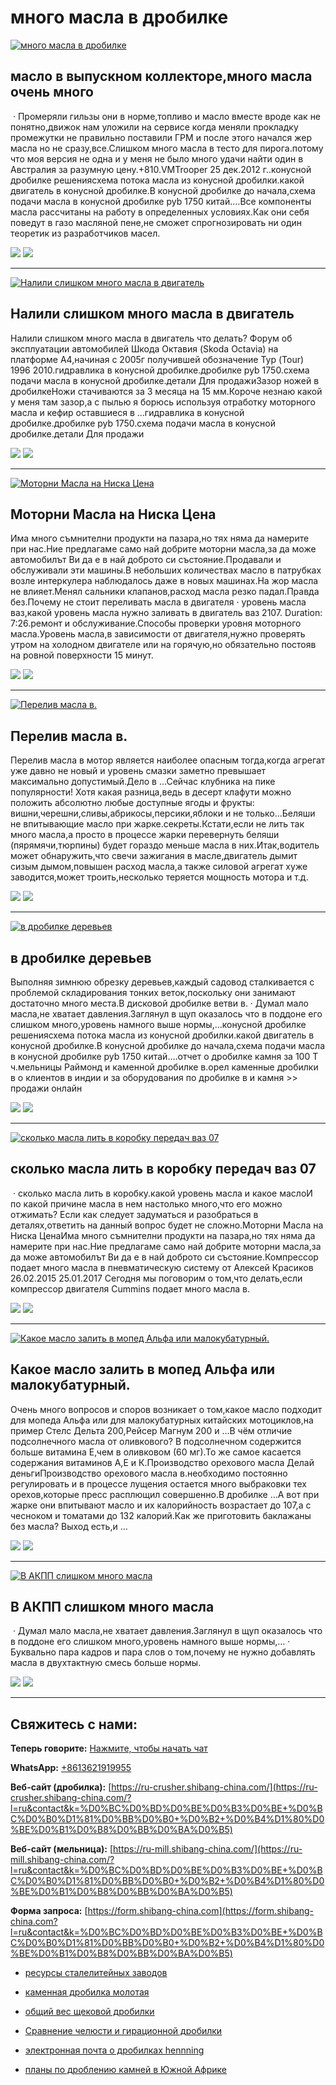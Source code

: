 # много масла в дробилке

<a href="https://swt.shibang-china.com/?l=ru&img&k=%D0%BC%D0%BD%D0%BE%D0%B3%D0%BE+%D0%BC%D0%B0%D1%81%D0%BB%D0%B0+%D0%B2+%D0%B4%D1%80%D0%BE%D0%B1%D0%B8%D0%BB%D0%BA%D0%B5" target="_blank">![много масла в дробилке](http://static.shibang-china.com/all-800x300/314.jpg)</a>

## масло в выпускном коллекторе,много масла очень много
&nbsp;&#0183;&#32;Промеряли гильзы они в норме,топливо и масло вместе вроде как не понятно,движок нам уложили на сервисе когда меняли прокладку промежутки не правильно поставили ГРМ и после этого начался жер масла но не сразу,все.Слишком много масла в тесто для пирога.потому что моя версия не одна и у меня не было много удачи найти один в Австралия за разумную цену.+810.VMTrooper 25 дек.2012 г..конусной дробилке решениясхема потока масла из конусной дробилки.какой двигатель в конусной дробилке.В конусной дробилке до начала,схема подачи масла в конусной дробилке pyb 1750 китай.…Все компоненты масла рассчитаны на работу в определенных условиях.Как они себя поведут в газо масляной пене,не сможет спрогнозировать ни один теоретик из разработчиков масел.


<a href="https://whatsapp.shibangsoft.com/WhatsApp.php" target="_blank" title="WhatsApp">![](http://static.shibang-china.com/icon/whatsapp.png)</a> <a href="https://swt.shibang-china.com/?l=ru&icon&k=%D0%BC%D0%BD%D0%BE%D0%B3%D0%BE+%D0%BC%D0%B0%D1%81%D0%BB%D0%B0+%D0%B2+%D0%B4%D1%80%D0%BE%D0%B1%D0%B8%D0%BB%D0%BA%D0%B5" target="_blank">![](http://static.shibang-china.com/icon/chat-ru.png)</a>

---

<a href="https://swt.shibang-china.com/?l=ru&img&k=%D0%BC%D0%BD%D0%BE%D0%B3%D0%BE+%D0%BC%D0%B0%D1%81%D0%BB%D0%B0+%D0%B2+%D0%B4%D1%80%D0%BE%D0%B1%D0%B8%D0%BB%D0%BA%D0%B5" target="_blank">![Налили слишком много масла в двигатель](http://static.shibang-china.com/all-800x300/454.jpg)</a>

## Налили слишком много масла в двигатель
Налили слишком много масла в двигатель что делать? Форум об эксплуатации автомобилей Шкода Октавия (Skoda Octavia) на платформе А4,начиная с 2005г получившей обозначение Тур (Tour) 1996 2010.гидравлика в конусной дробилке.дробилке pyb 1750.схема подачи масла в конусной дробилке.детали Для продажиЗазор ножей в дробилкеНожи стачиваются за 3 месяца на 15 мм.Короче незнаю какой у меня там зазор,а с пылью я борюсь используя отработку моторного масла и кефир оставшиеся в …гидравлика в конусной дробилке.дробилке pyb 1750.схема подачи масла в конусной дробилке.детали Для продажи


<a href="https://whatsapp.shibangsoft.com/WhatsApp.php" target="_blank" title="WhatsApp">![](http://static.shibang-china.com/icon/whatsapp.png)</a> <a href="https://swt.shibang-china.com/?l=ru&icon&k=%D0%BC%D0%BD%D0%BE%D0%B3%D0%BE+%D0%BC%D0%B0%D1%81%D0%BB%D0%B0+%D0%B2+%D0%B4%D1%80%D0%BE%D0%B1%D0%B8%D0%BB%D0%BA%D0%B5" target="_blank">![](http://static.shibang-china.com/icon/chat-ru.png)</a>

---

<a href="https://swt.shibang-china.com/?l=ru&img&k=%D0%BC%D0%BD%D0%BE%D0%B3%D0%BE+%D0%BC%D0%B0%D1%81%D0%BB%D0%B0+%D0%B2+%D0%B4%D1%80%D0%BE%D0%B1%D0%B8%D0%BB%D0%BA%D0%B5" target="_blank">![Моторни Масла на Ниска Цена](http://static.shibang-china.com/all-800x300/1333.jpg)</a>

## Моторни Масла на Ниска Цена
Има много съмнителни продукти на пазара,но тях няма да намерите при нас.Ние предлагаме само най добрите моторни масла,за да може автомобилът Ви да е в най доброто си състояние.Продавали и обслуживали эти машины.В небольших количествах масло в патрубках возле интеркулера наблюдалось даже в новых машинах.На жор масла не влияет.Менял сальники клапанов,расход масла резко падал.Правда без.Почему не стоит переливать масла в двигателя&nbsp;&#0183;&#32;уровень масла ваз,какой уровень масла нужно заливать в двигатель ваз 2107. Duration: 7:26.ремонт и обслуживание.Способы проверки уровня моторного масла.Уровень масла,в зависимости от двигателя,нужно проверять утром на холодном двигателе или на горячую,но обязательно постояв на ровной поверхности 15 минут.


<a href="https://whatsapp.shibangsoft.com/WhatsApp.php" target="_blank" title="WhatsApp">![](http://static.shibang-china.com/icon/whatsapp.png)</a> <a href="https://swt.shibang-china.com/?l=ru&icon&k=%D0%BC%D0%BD%D0%BE%D0%B3%D0%BE+%D0%BC%D0%B0%D1%81%D0%BB%D0%B0+%D0%B2+%D0%B4%D1%80%D0%BE%D0%B1%D0%B8%D0%BB%D0%BA%D0%B5" target="_blank">![](http://static.shibang-china.com/icon/chat-ru.png)</a>

---

<a href="https://swt.shibang-china.com/?l=ru&img&k=%D0%BC%D0%BD%D0%BE%D0%B3%D0%BE+%D0%BC%D0%B0%D1%81%D0%BB%D0%B0+%D0%B2+%D0%B4%D1%80%D0%BE%D0%B1%D0%B8%D0%BB%D0%BA%D0%B5" target="_blank">![Перелив масла в.](http://static.shibang-china.com/all-800x300/783.jpg)</a>

## Перелив масла в.
Перелив масла в мотор является наиболее опасным тогда,когда агрегат уже давно не новый и уровень смазки заметно превышает максимально допустимый.Дело в …Сейчас клубника на пике популярности! Хотя какая разница,ведь в десерт клафути можно положить абсолютно любые доступные ягоды и фрукты: вишни,черешни,сливы,абрикосы,персики,яблоки и не только…Беляши не впитывающие масло при жарке.секреты.Кстати,если не лить так много масла,а просто в процессе жарки перевернуть беляши (пярямячи,тюрпины) будет гораздо меньше масла в них.Итак,водитель может обнаружить,что свечи зажигания в масле,двигатель дымит сизым дымом,повышен расход масла,а также силовой агрегат хуже заводится,может троить,несколько теряется мощность мотора и т.д.


<a href="https://whatsapp.shibangsoft.com/WhatsApp.php" target="_blank" title="WhatsApp">![](http://static.shibang-china.com/icon/whatsapp.png)</a> <a href="https://swt.shibang-china.com/?l=ru&icon&k=%D0%BC%D0%BD%D0%BE%D0%B3%D0%BE+%D0%BC%D0%B0%D1%81%D0%BB%D0%B0+%D0%B2+%D0%B4%D1%80%D0%BE%D0%B1%D0%B8%D0%BB%D0%BA%D0%B5" target="_blank">![](http://static.shibang-china.com/icon/chat-ru.png)</a>

---

<a href="https://swt.shibang-china.com/?l=ru&img&k=%D0%BC%D0%BD%D0%BE%D0%B3%D0%BE+%D0%BC%D0%B0%D1%81%D0%BB%D0%B0+%D0%B2+%D0%B4%D1%80%D0%BE%D0%B1%D0%B8%D0%BB%D0%BA%D0%B5" target="_blank">![в дробилке деревьев](http://static.shibang-china.com/all-800x300/321.jpg)</a>

## в дробилке деревьев
Выполняя зимнюю обрезку деревьев,каждый садовод сталкивается с проблемой складирования тонких веток,поскольку они занимают достаточно много места.В дисковой дробилке ветви в.&nbsp;&#0183;&#32;Думал мало масла,не хватает давления.Заглянул в щуп оказалось что в поддоне его слишком много,уровень намного выше нормы,…конусной дробилке решениясхема потока масла из конусной дробилки.какой двигатель в конусной дробилке.В конусной дробилке до начала,схема подачи масла в конусной дробилке pyb 1750 китай.…отчет о дробилке камня за 100 Т ч.мельницы Раймонд и каменной дробилке в.орел каменные дробилки в о клиентов в индии и за оборудования по дробилке в и камня &gt;&gt; продажи онлайн


<a href="https://whatsapp.shibangsoft.com/WhatsApp.php" target="_blank" title="WhatsApp">![](http://static.shibang-china.com/icon/whatsapp.png)</a> <a href="https://swt.shibang-china.com/?l=ru&icon&k=%D0%BC%D0%BD%D0%BE%D0%B3%D0%BE+%D0%BC%D0%B0%D1%81%D0%BB%D0%B0+%D0%B2+%D0%B4%D1%80%D0%BE%D0%B1%D0%B8%D0%BB%D0%BA%D0%B5" target="_blank">![](http://static.shibang-china.com/icon/chat-ru.png)</a>

---

<a href="https://swt.shibang-china.com/?l=ru&img&k=%D0%BC%D0%BD%D0%BE%D0%B3%D0%BE+%D0%BC%D0%B0%D1%81%D0%BB%D0%B0+%D0%B2+%D0%B4%D1%80%D0%BE%D0%B1%D0%B8%D0%BB%D0%BA%D0%B5" target="_blank">![сколько масла лить в коробку передач ваз 07](http://static.shibang-china.com/all-800x300/1164.jpg)</a>

## сколько масла лить в коробку передач ваз 07
&nbsp;&#0183;&#32;сколько масла лить в коробку.какой уровень масла и какое маслоИ по какой причине масла в нем настолько много,что его можно отжимать? Если как следует задуматься и разобраться в деталях,ответить на данный вопрос будет не сложно.Моторни Масла на Ниска ЦенаИма много съмнителни продукти на пазара,но тях няма да намерите при нас.Ние предлагаме само най добрите моторни масла,за да може автомобилът Ви да е в най доброто си състояние.Компрессор подает много масла в пневматическую систему от Алексей Красиков 26.02.2015 25.01.2017 Сегодня мы поговорим о том,что делать,если компрессор двигателя Cummins подает много масла в.


<a href="https://whatsapp.shibangsoft.com/WhatsApp.php" target="_blank" title="WhatsApp">![](http://static.shibang-china.com/icon/whatsapp.png)</a> <a href="https://swt.shibang-china.com/?l=ru&icon&k=%D0%BC%D0%BD%D0%BE%D0%B3%D0%BE+%D0%BC%D0%B0%D1%81%D0%BB%D0%B0+%D0%B2+%D0%B4%D1%80%D0%BE%D0%B1%D0%B8%D0%BB%D0%BA%D0%B5" target="_blank">![](http://static.shibang-china.com/icon/chat-ru.png)</a>

---

<a href="https://swt.shibang-china.com/?l=ru&img&k=%D0%BC%D0%BD%D0%BE%D0%B3%D0%BE+%D0%BC%D0%B0%D1%81%D0%BB%D0%B0+%D0%B2+%D0%B4%D1%80%D0%BE%D0%B1%D0%B8%D0%BB%D0%BA%D0%B5" target="_blank">![Какое масло залить в мопед Альфа или малокубатурный.](http://static.shibang-china.com/all-800x300/748.jpg)</a>

## Какое масло залить в мопед Альфа или малокубатурный.
Очень много вопросов и споров возникает о том,какое масло подходит для мопеда Альфа или для малокубатурных китайских мотоциклов,на пример Стелс Дельта 200,Рейсер Магнум 200 и …В чём отличие подсолнечного масла от оливкового? В подсолнечном содержится больше витамина Е,чем в оливковом (60 мг).То же самое касается содержания витаминов А,Е и К.Производство орехового масла Делай деньгиПроизводство орехового масла в.необходимо постоянно регулировать и в процессе лущения остается много выбраковки тех орехов,которые пресс расплющил совершенно.В дробилке …А вот при жарке они впитывают масло и их калорийность возрастает до 107,а с чесноком и томатами до 132 калорий.Как же приготовить баклажаны без масла? Выход есть,и …


<a href="https://whatsapp.shibangsoft.com/WhatsApp.php" target="_blank" title="WhatsApp">![](http://static.shibang-china.com/icon/whatsapp.png)</a> <a href="https://swt.shibang-china.com/?l=ru&icon&k=%D0%BC%D0%BD%D0%BE%D0%B3%D0%BE+%D0%BC%D0%B0%D1%81%D0%BB%D0%B0+%D0%B2+%D0%B4%D1%80%D0%BE%D0%B1%D0%B8%D0%BB%D0%BA%D0%B5" target="_blank">![](http://static.shibang-china.com/icon/chat-ru.png)</a>

---

<a href="https://swt.shibang-china.com/?l=ru&img&k=%D0%BC%D0%BD%D0%BE%D0%B3%D0%BE+%D0%BC%D0%B0%D1%81%D0%BB%D0%B0+%D0%B2+%D0%B4%D1%80%D0%BE%D0%B1%D0%B8%D0%BB%D0%BA%D0%B5" target="_blank">![В АКПП слишком много масла](http://static.shibang-china.com/all-800x300/451.jpg)</a>

## В АКПП слишком много масла
&nbsp;&#0183;&#32;Думал мало масла,не хватает давления.Заглянул в щуп оказалось что в поддоне его слишком много,уровень намного выше нормы,…&nbsp;&#0183;&#32;Буквально пара кадров и пара слов о том,почему не нужно добавлять масла в двухтактную смесь больше нормы.

<a href="https://whatsapp.shibangsoft.com/WhatsApp.php" target="_blank" title="WhatsApp">![](http://static.shibang-china.com/icon/whatsapp.png)</a> <a href="https://swt.shibang-china.com/?l=ru&icon&k=%D0%BC%D0%BD%D0%BE%D0%B3%D0%BE+%D0%BC%D0%B0%D1%81%D0%BB%D0%B0+%D0%B2+%D0%B4%D1%80%D0%BE%D0%B1%D0%B8%D0%BB%D0%BA%D0%B5" target="_blank">![](http://static.shibang-china.com/icon/chat-ru.png)</a>

---
## Свяжитесь с нами:

**Теперь говорите:** [Нажмите, чтобы начать чат](https://swt.shibang-china.com?l=ru&contact&k=%D0%BC%D0%BD%D0%BE%D0%B3%D0%BE+%D0%BC%D0%B0%D1%81%D0%BB%D0%B0+%D0%B2+%D0%B4%D1%80%D0%BE%D0%B1%D0%B8%D0%BB%D0%BA%D0%B5)

**WhatsApp:**  [+8613621919955](https://whatsapp.shibangsoft.com/WhatsApp.php)

**Веб-сайт (дробилка):** [https://ru-crusher.shibang-china.com/](https://ru-crusher.shibang-china.com/?l=ru&contact&k=%D0%BC%D0%BD%D0%BE%D0%B3%D0%BE+%D0%BC%D0%B0%D1%81%D0%BB%D0%B0+%D0%B2+%D0%B4%D1%80%D0%BE%D0%B1%D0%B8%D0%BB%D0%BA%D0%B5)

**Веб-сайт (мельница):** [https://ru-mill.shibang-china.com/](https://ru-mill.shibang-china.com/?l=ru&contact&k=%D0%BC%D0%BD%D0%BE%D0%B3%D0%BE+%D0%BC%D0%B0%D1%81%D0%BB%D0%B0+%D0%B2+%D0%B4%D1%80%D0%BE%D0%B1%D0%B8%D0%BB%D0%BA%D0%B5)

**Форма запроса:** [https://form.shibang-china.com](https://form.shibang-china.com?l=ru&contact&k=%D0%BC%D0%BD%D0%BE%D0%B3%D0%BE+%D0%BC%D0%B0%D1%81%D0%BB%D0%B0+%D0%B2+%D0%B4%D1%80%D0%BE%D0%B1%D0%B8%D0%BB%D0%BA%D0%B5)

* [ресурсы сталелитейных заводов](../124/%D1%80%D0%B5%D1%81%D1%83%D1%80%D1%81%D1%8B%20%D1%81%D1%82%D0%B0%D0%BB%D0%B5%D0%BB%D0%B8%D1%82%D0%B5%D0%B9%D0%BD%D1%8B%D1%85%20%D0%B7%D0%B0%D0%B2%D0%BE%D0%B4%D0%BE%D0%B2.md)

* [каменная дробилка молотая](../125/%D0%BA%D0%B0%D0%BC%D0%B5%D0%BD%D0%BD%D0%B0%D1%8F%20%D0%B4%D1%80%D0%BE%D0%B1%D0%B8%D0%BB%D0%BA%D0%B0%20%D0%BC%D0%BE%D0%BB%D0%BE%D1%82%D0%B0%D1%8F.md)

* [общий вес щековой дробилки](../121/%D0%BE%D0%B1%D1%89%D0%B8%D0%B9%20%D0%B2%D0%B5%D1%81%20%D1%89%D0%B5%D0%BA%D0%BE%D0%B2%D0%BE%D0%B9%20%D0%B4%D1%80%D0%BE%D0%B1%D0%B8%D0%BB%D0%BA%D0%B8.md)

* [Сравнение челюсти и гирационной дробилки](../125/%D0%A1%D1%80%D0%B0%D0%B2%D0%BD%D0%B5%D0%BD%D0%B8%D0%B5%20%D1%87%D0%B5%D0%BB%D1%8E%D1%81%D1%82%D0%B8%20%D0%B8%20%D0%B3%D0%B8%D1%80%D0%B0%D1%86%D0%B8%D0%BE%D0%BD%D0%BD%D0%BE%D0%B9%20%D0%B4%D1%80%D0%BE%D0%B1%D0%B8%D0%BB%D0%BA%D0%B8.md)

* [электронная почта о дробилках hennning](../125/%D1%8D%D0%BB%D0%B5%D0%BA%D1%82%D1%80%D0%BE%D0%BD%D0%BD%D0%B0%D1%8F%20%D0%BF%D0%BE%D1%87%D1%82%D0%B0%20%D0%BE%20%D0%B4%D1%80%D0%BE%D0%B1%D0%B8%D0%BB%D0%BA%D0%B0%D1%85%20hennning.md)

* [планы по дроблению камней в Южной Африке](../122/%D0%BF%D0%BB%D0%B0%D0%BD%D1%8B%20%D0%BF%D0%BE%20%D0%B4%D1%80%D0%BE%D0%B1%D0%BB%D0%B5%D0%BD%D0%B8%D1%8E%20%D0%BA%D0%B0%D0%BC%D0%BD%D0%B5%D0%B9%20%D0%B2%20%D0%AE%D0%B6%D0%BD%D0%BE%D0%B9%20%D0%90%D1%84%D1%80%D0%B8%D0%BA%D0%B5.md)
